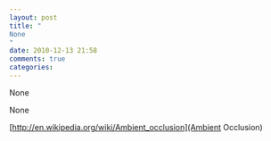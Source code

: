 ```yaml
---
layout: post
title: "
None
"
date: 2010-12-13 21:58
comments: true
categories: 
---
```


None


None

[http://en.wikipedia.org/wiki/Ambient_occlusion](Ambient Occlusion)

